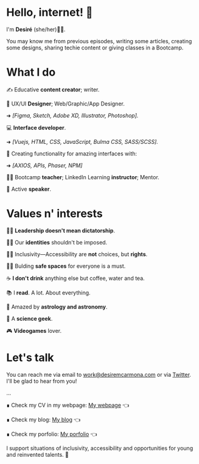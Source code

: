 # Hello, internet! 👋

I'm **Desiré** (she/her)👱‍♀️.

You may know me from previous episodes, writing some articles, creating some designs, sharing techie content or giving classes in a Bootcamp.

# What I do

✍ Educative **content creator**; writer.

🎨 UX/UI **Designer**; Web/Graphic/App Designer.

➜ *[Figma, Sketch, Adobe XD, Illustrator, Photoshop].*

💻 **Interface developer**.

➜ *[Vuejs, HTML, CSS, JavaScript, Bulma CSS, SASS/SCSS].*

🔌 Creating functionality for amazing interfaces with:

➜ *[AXIOS, APIs, Phaser, NPM]*

👩‍🏫 Bootcamp **teacher**; LinkedIn Learning **instructor**; Mentor.

📣 Active **speaker**.

# Values n' interests

🙅‍♀️ **Leadership doesn't mean dictatorship**.

💁‍♀️ Our **identities** shouldn't be imposed.

👩‍🦽 Inclusivity—Accessibility are **not** choices, but **rights**.

🙆‍♀️ Bulding **safe spaces** for everyone is a must.

☕ **I don't drink** anything else but coffee, water and tea.

📚 I **read**. A lot. About everything.

🔭 Amazed by **astrology and astronomy**.

🧬 A **science geek**.

🎮 **Videogames** lover.

# Let's talk

You can reach me via email to work@desiremcarmona.com or via [Twitter](https://twitter.com/helleworld_). I'll be glad to hear from you!

…

∎ Check my CV in my webpage: [My webpage](https://desiremcarmona.com/#/) 👈

∎ Check my blog: [My blog](https://galuxui.com.es/#/) 👈

∎ Check my porfolio: [My porfolio](https://www.behance.net/desiremcarmona) 👈

I support situations of inclusivity, accessibility and opportunities for young and reinvented talents. 🙌 
